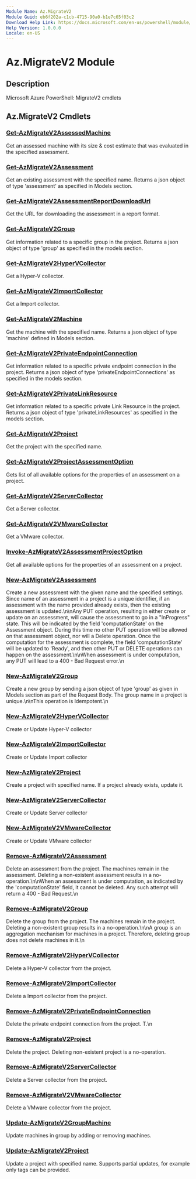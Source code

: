 ```yaml
---
Module Name: Az.MigrateV2
Module Guid: eb6f202a-c1cb-4715-90a0-b1e7c65f03c2
Download Help Link: https://docs.microsoft.com/en-us/powershell/module/az.migratev2
Help Version: 1.0.0.0
Locale: en-US
---
```


# Az.MigrateV2 Module
## Description
Microsoft Azure PowerShell: MigrateV2 cmdlets

## Az.MigrateV2 Cmdlets
### [Get-AzMigrateV2AssessedMachine](Get-AzMigrateV2AssessedMachine.md)
Get an assessed machine with its size & cost estimate that was evaluated in the specified assessment.

### [Get-AzMigrateV2Assessment](Get-AzMigrateV2Assessment.md)
Get an existing assessment with the specified name.
Returns a json object of type 'assessment' as specified in Models section.

### [Get-AzMigrateV2AssessmentReportDownloadUrl](Get-AzMigrateV2AssessmentReportDownloadUrl.md)
Get the URL for downloading the assessment in a report format.

### [Get-AzMigrateV2Group](Get-AzMigrateV2Group.md)
Get information related to a specific group in the project.
Returns a json object of type 'group' as specified in the models section.

### [Get-AzMigrateV2HyperVCollector](Get-AzMigrateV2HyperVCollector.md)
Get a Hyper-V collector.

### [Get-AzMigrateV2ImportCollector](Get-AzMigrateV2ImportCollector.md)
Get a Import collector.

### [Get-AzMigrateV2Machine](Get-AzMigrateV2Machine.md)
Get the machine with the specified name.
Returns a json object of type 'machine' defined in Models section.

### [Get-AzMigrateV2PrivateEndpointConnection](Get-AzMigrateV2PrivateEndpointConnection.md)
Get information related to a specific private endpoint connection in the project.
Returns a json object of type 'privateEndpointConnections' as specified in the models section.

### [Get-AzMigrateV2PrivateLinkResource](Get-AzMigrateV2PrivateLinkResource.md)
Get information related to a specific private Link Resource in the project.
Returns a json object of type 'privateLinkResources' as specified in the models section.

### [Get-AzMigrateV2Project](Get-AzMigrateV2Project.md)
Get the project with the specified name.

### [Get-AzMigrateV2ProjectAssessmentOption](Get-AzMigrateV2ProjectAssessmentOption.md)
Gets list of all available options for the properties of an assessment on a project.

### [Get-AzMigrateV2ServerCollector](Get-AzMigrateV2ServerCollector.md)
Get a Server collector.

### [Get-AzMigrateV2VMwareCollector](Get-AzMigrateV2VMwareCollector.md)
Get a VMware collector.

### [Invoke-AzMigrateV2AssessmentProjectOption](Invoke-AzMigrateV2AssessmentProjectOption.md)
Get all available options for the properties of an assessment on a project.

### [New-AzMigrateV2Assessment](New-AzMigrateV2Assessment.md)
Create a new assessment with the given name and the specified settings.
Since name of an assessment in a project is a unique identifier, if an assessment with the name provided already exists, then the existing assessment is updated.\n\nAny PUT operation, resulting in either create or update on an assessment, will cause the assessment to go in a \"InProgress\" state.
This will be indicated by the field 'computationState' on the Assessment object.
During this time no other PUT operation will be allowed on that assessment object, nor will a Delete operation.
Once the computation for the assessment is complete, the field 'computationState' will be updated to 'Ready', and then other PUT or DELETE operations can happen on the assessment.\n\nWhen assessment is under computation, any PUT will lead to a 400 - Bad Request error.\n

### [New-AzMigrateV2Group](New-AzMigrateV2Group.md)
Create a new group by sending a json object of type 'group' as given in Models section as part of the Request Body.
The group name in a project is unique.\n\nThis operation is Idempotent.\n

### [New-AzMigrateV2HyperVCollector](New-AzMigrateV2HyperVCollector.md)
Create or Update Hyper-V collector

### [New-AzMigrateV2ImportCollector](New-AzMigrateV2ImportCollector.md)
Create or Update Import collector

### [New-AzMigrateV2Project](New-AzMigrateV2Project.md)
Create a project with specified name.
If a project already exists, update it.

### [New-AzMigrateV2ServerCollector](New-AzMigrateV2ServerCollector.md)
Create or Update Server collector

### [New-AzMigrateV2VMwareCollector](New-AzMigrateV2VMwareCollector.md)
Create or Update VMware collector

### [Remove-AzMigrateV2Assessment](Remove-AzMigrateV2Assessment.md)
Delete an assessment from the project.
The machines remain in the assessment.
Deleting a non-existent assessment results in a no-operation.\n\nWhen an assessment is under computation, as indicated by the 'computationState' field, it cannot be deleted.
Any such attempt will return a 400 - Bad Request.\n

### [Remove-AzMigrateV2Group](Remove-AzMigrateV2Group.md)
Delete the group from the project.
The machines remain in the project.
Deleting a non-existent group results in a no-operation.\n\nA group is an aggregation mechanism for machines in a project.
Therefore, deleting group does not delete machines in it.\n

### [Remove-AzMigrateV2HyperVCollector](Remove-AzMigrateV2HyperVCollector.md)
Delete a Hyper-V collector from the project.

### [Remove-AzMigrateV2ImportCollector](Remove-AzMigrateV2ImportCollector.md)
Delete a Import collector from the project.

### [Remove-AzMigrateV2PrivateEndpointConnection](Remove-AzMigrateV2PrivateEndpointConnection.md)
Delete the private endpoint connection from the project.
T.\n

### [Remove-AzMigrateV2Project](Remove-AzMigrateV2Project.md)
Delete the project.
Deleting non-existent project is a no-operation.

### [Remove-AzMigrateV2ServerCollector](Remove-AzMigrateV2ServerCollector.md)
Delete a Server collector from the project.

### [Remove-AzMigrateV2VMwareCollector](Remove-AzMigrateV2VMwareCollector.md)
Delete a VMware collector from the project.

### [Update-AzMigrateV2GroupMachine](Update-AzMigrateV2GroupMachine.md)
Update machines in group by adding or removing machines.

### [Update-AzMigrateV2Project](Update-AzMigrateV2Project.md)
Update a project with specified name.
Supports partial updates, for example only tags can be provided.

